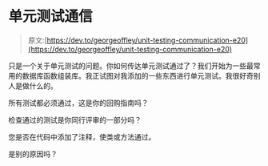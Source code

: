 # 单元测试通信

> 原文:[https://dev.to/georgeoffley/unit-testing-communication-e20](https://dev.to/georgeoffley/unit-testing-communication-e20)

只是一个关于单元测试的问题。你如何传达单元测试通过了？我们开始为一些最常用的数据库函数组装库。我正试图对我添加的一些东西进行单元测试。我很好奇别人是做什么的。

所有测试都必须通过，这是你的回购指南吗？

检查通过的测试是你同行评审的一部分吗？

您是否在代码中添加了注释，使类或方法通过。

是别的原因吗？